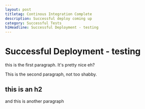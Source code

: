 ```yaml
---
layout: post
titletag: Continous Integration Complete
description: Successful deploy coming up 
category: Successful Tests
h1Headline: Successful Deployment - testing
---
```


# Successful Deployment - testing

this is the first paragraph. It's pretty nice eh?

This is the second paragraph, not too shabby.

## this is an h2

and this is another paragraph
